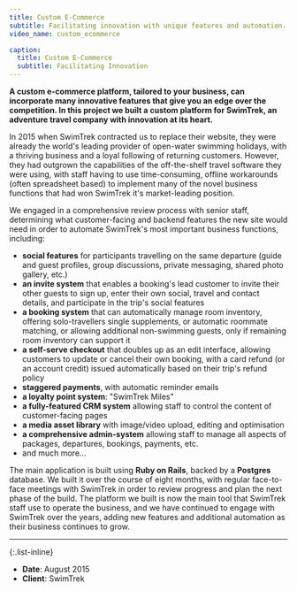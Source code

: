 ```yaml
---
title: Custom E-Commerce
subtitle: Facilitating innovation with unique features and automation.
video_name: custom_ecommerce

caption:
  title: Custom E-Commerce
  subtitle: Facilitating Innovation 
---
```


**A custom e-commerce platform, tailored to your business, can incorporate many
innovative features that give you an edge over the competition. In this project
we built a custom platform for SwimTrek, an adventure travel company with
innovation at its heart.**

In 2015 when SwimTrek contracted us to replace their website, they were already
the world's leading provider of open-water swimming holidays, with a thriving
business and a loyal following of returning customers. However, they had
outgrown the capabilities of the off-the-shelf travel software they were using,
with staff having to use time-consuming, offline workarounds (often spreadsheet
based) to implement many of the novel business functions that had won SwimTrek
it's market-leading position.

We engaged in a comprehensive review process with senior staff, determining what
customer-facing and backend features the new site would need in order to
automate SwimTrek's most important business functions, including: 

- **social features** for participants travelling on the same departure (guide
  and guest profiles, group discussions, private messaging, shared photo
  gallery, etc.)
- **an invite system** that enables a booking's lead customer to invite their
  other guests to sign up, enter their own social, travel and contact details,
  and participate in the trip's social features
- **a booking system** that can automatically manage room inventory, offering
  solo-travellers single supplements, or automatic roommate matching, or
  allowing additional non-swimming guests, only if remaining room inventory can
  support it
- **a self-serve checkout** that doubles up as an edit interface, allowing
  customers to update or cancel their own booking, with a card refund (or an
  account credit) issued automatically based on their trip's refund policy
- **staggered payments**, with automatic reminder emails
- **a loyalty point system**: "SwimTrek Miles"
- **a fully-featured CRM system** allowing staff to control the content of
  customer-facing pages
- **a media asset library** with image/video upload, editing and optimisation
- **a comprehensive admin-system** allowing staff to manage all aspects of
  packages, departures, bookings, payments, etc.
- and much more...

The main application is built using **Ruby on Rails**, backed by a **Postgres**
database. We built it over the course of eight months, with regular face-to-face
meetings with SwimTrek in order to review progress and plan the next phase of
the build. The platform we built is now the main tool that SwimTrek staff use to
operate the business, and we have continued to engage with SwimTrek over the
years, adding new features and additional automation as their business continues
to grow.

---

{:.list-inline}
- **Date**: August 2015
- **Client**: SwimTrek

